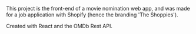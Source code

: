 This project is the front-end of a movie nomination web app, and was made for a job application with Shopify (hence the branding 'The Shoppies').

Created with React and the OMDb Rest API.
